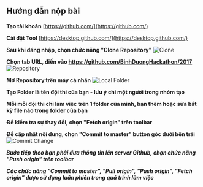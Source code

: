 ## Hướng dẫn nộp bài

**Tạo tài khoản** [https://github.com/](https://github.com/)

**Cài đặt Tool** [https://desktop.github.com/](https://desktop.github.com/)

**Sau khi đăng nhập, chọn chức năng "Clone Repository"**
![Clone]({{site.baseurl}}/https://drive.google.com/open?id=1y-Ophhie27hA5ZRuLOvt0TzCngnyAQUj)

**Chọn tab URL, điền vào https://github.com/BinhDuongHackathon/2017**
![Repository]({{site.baseurl}}/https://drive.google.com/open?id=1e7m2mbHtRmvs6e5_6Z6O48NM4RKgffcw)

**Mở Repository trên máy cá nhân**
![Local Folder]({{site.baseurl}}/https://drive.google.com/open?id=1LJ1uu2xm3V1JWnzl9BKzKl4A8dMdXbUs)

**Tạo Folder là tên đội thi của bạn - lưu ý chỉ một người trong nhóm tạo**

**Mỗi mỗi đội thi chỉ làm việc trên 1 folder của mình, bạn thêm hoặc sửa bất kỳ file nào trong folder của bạn**

**Để kiểm tra sự thay đổi, chọn "Fetch origin" trên toolbar**

**Để cập nhật nội dung, chọn "Commit to master" button góc dưới bên trái**
![Commit Change]({{site.baseurl}}/https://drive.google.com/open?id=1Lj0IOATPa0JDUl8RrTj25BJpTo5Xq0y-)

_**Bước tiếp theo bạn phải đưa thông tin lên server Github, chọn chức năng "Push origin" trên toolbar**_

_**Các chức năng "Commit to master", "Pull origin", "Push origin", "Fetch origin" được sử dụng luân phiên trong quá trình làm việc**_



